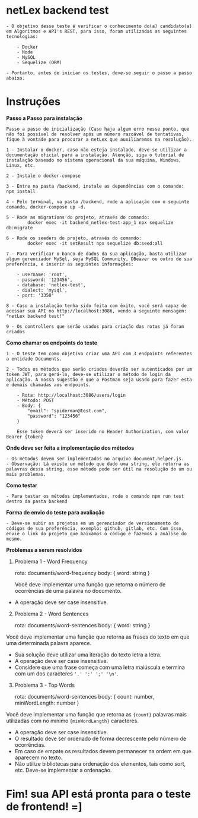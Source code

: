 # netLex backend test

    - O objetivo desse teste é verificar o conhecimento do(a) candidato(a) em Algoritmos e API's REST, para isso, foram utilizadas as seguintes tecnologias:

        - Docker
        - Node
        - MySQL
        - Sequelize (ORM)

    - Portanto, antes de iniciar os testes, deve-se seguir o passo a passo abaixo.

# Instruções

__Passo a Passo para instalação__

    Passo a passo de inicialização (Caso haja algum erro nesse ponto, que não foi possível de resolver após um número razoável de tentativas, fique à vontade para procurar a netLex que auxiliaremos na resolução).

    1 - Instalar o docker, caso não esteja instalado, deve-se utilizar a documentação oficial para a instalação. Atenção, siga o tutorial de instalação baseado no sistema operacional da sua máquina, Windows, Linux, etc.

    2 - Instale o docker-compose

    3 - Entre na pasta /backend, instale as dependências com o comando: npm install

    4 - Pelo terminal, na pasta /backend, rode a aplicação com o seguinte comando, docker-compose up -d.

    5 - Rode as migrations do projeto, através do comando: 
            docker exec -it backend_netlex-test-app_1 npx sequelize db:migrate

    6 - Rode os seeders do projeto, através do comando:
            docker exec -it setResult npx sequelize db:seed:all

    7 - Para verificar o banco de dados da sua aplicação, basta utilizar algum gerenciador MySql, seja MySQL Community, DBeaver ou outro de sua preferência, e inserir as seguintes informações:

        - username: 'root',
        - password: '123456',
        - database: 'netlex-test',
        - dialect: 'mysql',
        - port: '3350'

    8 - Caso a instalação tenha sido feita com êxito, você será capaz de acessar sua API no http://localhost:3086, vendo a seguinte mensagem: "netLex backend test!"

    9 - Os controllers que serão usados para criação das rotas já foram criados

__Como chamar os endpoints do teste__

    1 - O teste tem como objetivo criar uma API com 3 endpoints referentes a entidade Documents.

    2 - Todos os métodos que serão criados deverão ser autenticados por um token JWT, para gerá-lo, deve-se utilizar o método de login da aplicação. A nossa sugestão é que o Postman seja usado para fazer esta e demais chamadas aos endpoints.

        - Rota: http://localhost:3086/users/login
        - Método: POST
        - Body: {
            "email": "spiderman@test.com",
            "password": "123456"
        }

        Esse token deverá ser inserido no Header Authorization, com valor Bearer {token}

__Onde deve ser feita a implementação dos métodos__

    - Os metodos devem ser implementados no arquivo document.helper.js.
    - Observação: Lá existe um método que dado uma string, ele retorna as palavras dessa string, esse método pode ser útil na resolução de um ou mais problemas.

__Como testar__

    - Para testar os métodos implementados, rode o comando npm run test dentro da pasta backend

__Forma de envio do teste para avaliação__

    - Deve-se subir os projetos em um gerenciador de versionamento de códigos de sua preferência, exemplo: github, gitlab, etc. Com isso, envie o link do projeto que baixamos o código e fazemos a análise do mesmo.


__Problemas a serem resolvidos__


1. Problema 1 - Word Frequency

    rota: documents/word-frequency
    body: {
        word: string
    }

    Você deve implementar uma função que retorna o número de ocorrências de uma palavra no documento.

+ A operação deve ser case insensitive.


2. Problema 2 - Word Sentences

    rota: documents/word-sentences
    body: {
        word: string
    }

Você deve implementar uma função que retorna as frases do texto em que uma determinada palavra aparece.

+ Sua solução deve utilizar uma iteração do texto letra a letra.
+ A operação deve ser case insensitive.
+ Considere que uma frase começa com uma letra maiúscula e termina com um dos caracteres `'.' ':' ';' '\n'`.


3. Problema 3 - Top Words

    rota: documents/word-sentences
    body: {
        count: number,
        minWordLength: number
    }

Você deve implementar uma função que retorna as `{count}` palavras mais utilizadas com no mínimo `{minWordLength}` caracteres.

+ A operação deve ser case insensitive.
+ O resultado deve ser ordenado de forma decrescente pelo número de ocorrências.
+ Em caso de empate os resultados devem permanecer na ordem em que aparecem no texto.
+ Não utilize bibliotecas para ordenação dos elementos, tais como sort, etc. Deve-se implementar a ordenação.

# Fim! sua API está pronta para o teste de frontend! =]
